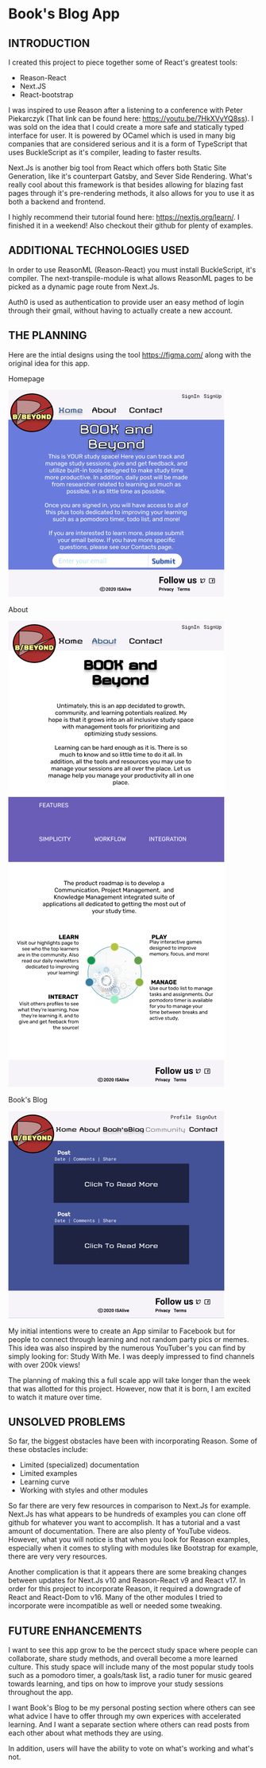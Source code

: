 # Book's Blog App

## INTRODUCTION
I created this project to piece together some of React's greatest tools: 

* Reason-React
* Next.JS
* React-bootstrap

I was inspired to use Reason after a listening to a conference with Peter Piekarczyk (That link can be found here: https://youtu.be/7HkXVyYQ8ss). I was sold on the idea that I could create a more safe and statically typed interface for user. It is powered by OCamel which is used in many big companies that are considered serious and it is a form of TypeScript that uses BuckleScript as it's compiler, leading to faster results.

Next.Js is another big tool from React which offers both Static Site Generation, like it's counterpart Gatsby, and Sever Side Rendering. What's really cool about this framework is that besides allowing for blazing fast pages through it's pre-rendering methods, it also allows for you to use it as both a backend and frontend.

I highly recommend their tutorial found here: https://nextjs.org/learn/. I finished it in a weekend! Also checkout their github for plenty of examples.

## ADDITIONAL TECHNOLOGIES USED

In order to use ReasonML (Reason-React) you must install BuckleScript, it's compiler. The next-transpile-module is what allows ReasonML pages to be picked as a dynamic page route from Next.Js.

Auth0 is used as authentication to provide user an easy method of login through their gmail, without having to actually create a new account.

## THE PLANNING

Here are the intial designs using the tool https://figma.com/ along with the original idea for this app.

Homepage

![Home](public/Home.png)

About

![About](public/About.png)

Book's Blog

![Book's Blog](public/Book_s_Blogs.png)

My initial intentions were to create an App similar to Facebook but for people to connect through learning and not random party pics or memes. This idea was also inspired by the numerous YouTuber's you can find by simply looking for: Study With Me. I was deeply impressed to find channels with over 200k views! 

The planning of making this a full scale app will take longer than the week that was allotted for this project. However, now that it is born, I am excited to watch it mature over time.

## UNSOLVED PROBLEMS

So far, the biggest obstacles have been with incorporating Reason. Some of these obstacles include:

* Limited (specialized) documentation
* Limited examples
* Learning curve
* Working with styles and other modules

So far there are very few resources in comparison to Next.Js for example. Next.Js has what appears to be hundreds of examples you can clone off github for whatever you want to accomplish. It has a tutorial and a vast amount of documentation. There are also plenty of YouTube videos. However, what you will notice is that when you look for Reason examples, especially when it comes to styling with modules like Bootstrap for example, there are very very resources.

Another complication is that it appears there are some breaking changes between updates for Next.Js v10 and Reason-React v9 and React v17. In order for this project to incorporate Reason, it required a downgrade of React and React-Dom to v16. Many of the other modules I tried to incorporate were incompatible as well or needed some tweaking.

## FUTURE ENHANCEMENTS

I want to see this app grow to be the percect study space where people can collaborate, share study methods, and overall become a more learned culture. This study space will include many of the most popular study tools such as a pomodoro timer, a goals/task list, a radio tuner for music geared towards learning, and tips on how to improve your study sessions throughout the app. 

I want Book's Blog to be my personal posting section where others can see what advice I have to offer through my own experices with accelerated learning. And I want a separate section where others can read posts from each other about what methods they are using.

In addition, users will have the ability to vote on what's working and what's not.